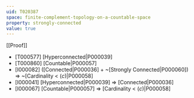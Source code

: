 ```yaml
---
uid: T020387
space: finite-complement-topology-on-a-countable-space
property: strongly-connected
value: true
---
```

[[Proof]]

* [T000577] [Hyperconnected|P000039]
* [T000860] [Countable|P000057]
* [I000082] ([Connected|P000036] + ~[Strongly Connected|P000060]) => ~[Cardinality < $\mathfrak(c)$|P000058]
* [I000041] [Hyperconnected|P000039] => [Connected|P000036]
* [I000067] [Countable|P000057] => [Cardinality < $\mathfrak(c)$|P000058]

